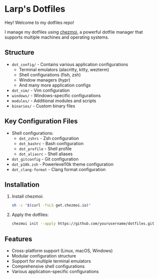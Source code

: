 # Larp's Dotfiles

Hey! Welcome to my dotfiles repo!

I manage my dotfiles using [chezmoi](https://www.chezmoi.io/), a powerful dotfile manager that supports multiple machines and operating systems.

## Structure

- `dot_config/` - Contains various application configurations
  - Terminal emulators (alacritty, kitty, wezterm)
  - Shell configurations (fish, zsh)
  - Window managers (hypr)
  - And many more application configs
- `dot_vim/` - Vim configuration
- `windows/` - Windows-specific configurations
- `modules/` - Additional modules and scripts
- `binaries/` - Custom binary files

## Key Configuration Files

- Shell configurations:
  - `dot_zshrc` - Zsh configuration
  - `dot_bashrc` - Bash configuration
  - `dot_profile` - Shell profile
  - `dot_aliasrc` - Shell aliases
- `dot_gitconfig` - Git configuration
- `dot_p10k.zsh` - Powerlevel10k theme configuration
- `dot_clang-format` - Clang format configuration

## Installation

1. Install chezmoi:
   ```bash
   sh -c "$(curl -fsLS get.chezmoi.io)"
   ```

2. Apply the dotfiles:
   ```bash
   chezmoi init --apply https://github.com/yourusername/dotfiles.git
   ```

## Features

- Cross-platform support (Linux, macOS, Windows)
- Modular configuration structure
- Support for multiple terminal emulators
- Comprehensive shell configurations
- Various application-specific configurations
